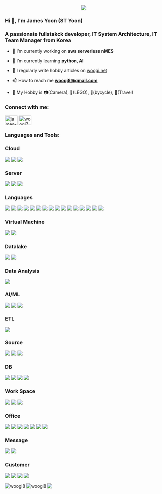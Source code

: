 
<p align='center'>
    <img src="https://capsule-render.vercel.app/api?type=waving&color=auto&height=300&section=header&text=woogi%20GitHub&fontSize=90&animation=fadeIn&fontAlignY=38&desc=>%20GitHub%20Profile%20or%20any%20Repo%20like%20me!&descAlignY=51&descAlign=62"/>
</p>


<h3 align="left">Hi 👋, I'm James Yoon (ST Yoon) </h3>
<h3 align="left">A passionate fullstakck developer, IT System Architecture, IT Team Manager from Korea</h3>

- 🔭 I’m currently working on **aws serverless nMES**

- 🌱 I’m currently learning **python, AI**

- 📝 I regularly write hobby articles on [woogi.net](woogi.net)

- 📫 How to reach me **woogi8@gmail.com**

- 🤖 My Hobby is 📷(Camera), 🧱(LEGO), 🚴(bycycle), 🚡(Travel)

<h3 align="left">Connect with me:</h3>
<p align="left">
<a href="https://www.linkedin.com/in/james-yoon-9aa3a6263/" target="blank"><img align="center" src="https://raw.githubusercontent.com/rahuldkjain/github-profile-readme-generator/master/src/images/icons/Social/linked-in-alt.svg" alt="james-yoon" height="30" width="40" /></a>
<a href="https://instagram.com/woogi7" target="blank"><img align="center" src="https://raw.githubusercontent.com/rahuldkjain/github-profile-readme-generator/master/src/images/icons/Social/instagram.svg" alt="woogi7" height="30" width="40" /></a>
</p>
</p>
</p>

<h3 align="left">Languages and Tools:</h3>
 <h3 align="left">Cloud</h3>
<p>
<img src="https://img.shields.io/badge/aws-232F3E?style=plastic&logo=amazonaws&logoColor=white">
<img src="https://img.shields.io/badge/AWS Lambda-FF9900?style=plastic&logo=AWS Lambda&logoColor=white">
<img src="https://img.shields.io/badge/Amazon S3-569A31?style=plastic&logo=Amazon S3&logoColor=white"> 
</p>

  <h3 align="left">Server</h3>
  <p>
   <img src="https://img.shields.io/badge/Amazon EC2-FF9900?style=plastic&logo=Amazon EC2&logoColor=white"> 
   <img src="https://img.shields.io/badge/Linux-FCC624?style=plastic&logo=linux&logoColor=white"> 
   <img src="https://img.shields.io/badge/CentOS-262577?style=plastic&logo=centos&logoColor=white"> 
 </p>
 
<h3 align="left">Languages</h3>
<p>
<img src="https://img.shields.io/badge/vue.js-4FC08D?style=plastic&logo=vuedotjs&logoColor=white"> 
<img src="https://img.shields.io/badge/Node.js-339933?style=plastic&logo=nodedotjs&logoColor=white"> 
<img src="https://img.shields.io/badge/npm-CB3837?style=plastic&logo=npm&logoColor=white"> 
<img src="https://img.shields.io/badge/csharp-512BD4?style=plastic&logo=csharp&logoColor=white"> 
 <img src="https://img.shields.io/badge/C-A8B9CC?style=plastic&logo=C&logoColor=white"> 
 <img src="https://img.shields.io/badge/C++-00599C?style=plastic&logo=cplusplus&logoColor=white"> 
  <img src="https://img.shields.io/badge/.NET-512BD4?style=plastic&logo=.NET&logoColor=white"> 
 <img src="https://img.shields.io/badge/Figma-F24E1E?style=plastic&logo=Figma&logoColor=white"> 
 <img src="https://img.shields.io/badge/Flask-000000?style=plastic&logo=Flask&logoColor=white"> 
<img src="https://img.shields.io/badge/devexpress-FF7200?style=plastic&logo=devexpress&logoColor=white"> 
 <img src="https://img.shields.io/badge/visualbasic-512BD4?style=plastic&logo=visualbasic&logoColor=white"> 
 <img src="https://img.shields.io/badge/MS Visual Studio-5C2D91?style=plastic&logo=visualstudio&logoColor=white"> 
 <img src="https://img.shields.io/badge/MS visual Studio Code-007ACC?style=plastic&logo=visualstudiocode&logoColor=white">  
 <img src="https://img.shields.io/badge/Jupyter-F37626?style=plastic&logo=jupyter&logoColor=white">  
 <img src="https://img.shields.io/badge/PyCharm-000000?style=plastic&logo=pycharm&logoColor=white">  
 <img src="https://img.shields.io/badge/python-3776AB?style=plastic&logo=python&logoColor=white"> 
</p>
 
 
 <h3 align="left">Virtual Machine</h3>
 <p>
  <img src="https://img.shields.io/badge/VMware-607078?style=plastic&logo=vmware&logoColor=white"> 
  <img src="https://img.shields.io/badge/virtualbox-183A61?style=plastic&logo=virtualbox&logoColor=white"> 
 </p>
 


 <h3 align="left">Datalake</h3>
 <p>
  <img src="https://img.shields.io/badge/snowflake-29B5E8?style=plastic&logo=snowflake&logoColor=white"> 
  <img src="https://img.shields.io/badge/aws Redshift-8C4FFF?style=plastic&logo=Amazon Redshift&logoColor=white"> 
 </p>
 
<h3 align="left">Data Analysis</h3>  
<p>
<img src="https://img.shields.io/badge/tableau-E97627?style=plastic&logo=tableau&logoColor=white"> 
</p>
 
<h3 align="left">AI/ML</h3> 
<p>
 <img src="https://img.shields.io/badge/pytorch-EE4C2C?style=plastic&logo=pytorch&logoColor=white"> 
 <img src="https://img.shields.io/badge/NumPy-013243?style=plastic&logo=numpy&logoColor=white"> 
 <img src="https://img.shields.io/badge/Scikit-F7931E?style=plastic&logo=scikitlearn&logoColor=white"> 
</p>

<h3 align="left">ETL</h3> 
<p>
 <img src="https://img.shields.io/badge/informatica-FF4D00?style=plastic&logo=informatica&logoColor=white"> 
</p>
 
<h3 align="left">Source</h3>
<p>
 <img src="https://img.shields.io/badge/github-181717?style=plastic&logo=github&logoColor=white"> 
 <img src="https://img.shields.io/badge/MS Sourcesafe-181717?style=plastic&logo=&logoColor=white"> 
 <img src="https://img.shields.io/badge/SVN-181717?style=plastic&logo=&logoColor=white"> 
</p>

<h3 align="left">DB</h3>
<p>
 <img src="https://img.shields.io/badge/oracle-F80000?style=plastic&logo=oracle&logoColor=white"> 
 <img src="https://img.shields.io/badge/mysql-4479A1?style=plastic&logo=mysql&logoColor=white"> 
 <img src="https://img.shields.io/badge/mariadb-3545?style=plastic&logo=mariadb&logoColor=white"> 
 <img src="https://img.shields.io/badge/dbeaver-382923?style=plastic&logo=dbeaver&logoColor=white"> 
</p>

<h3 align="left">Work Space</h3>
<p>
 <img src="https://img.shields.io/badge/zendesk-03363D?style=plastic&logo=zendesk&logoColor=white"> 
 <img src="https://img.shields.io/badge/Notion-000000?style=plastic&logo=Notion&logoColor=white"> 
 <img src="https://img.shields.io/badge/MS Loop-181717?style=plastic&logo=&logoColor=white"> 
</p>

<h3 align="left">Office</h3>
<p>
 <img src="https://img.shields.io/badge/Gmail-EA4335?style=plastic&logo=Gmail&logoColor=white"> 
 <img src="https://img.shields.io/badge/MS outlook-0078D4?style=plastic&logo=microsoftoutlook&logoColor=white"> 
 <img src="https://img.shields.io/badge/MS powerpoint-B7472A?style=plastic&logo=microsoftpowerpoint&logoColor=white"> 
 <img src="https://img.shields.io/badge/MS sharepoint-0078D4?style=plastic&logo=microsoftsharepoint&logoColor=white"> 
 <img src="https://img.shields.io/badge/MS Access-A4373A?style=plastic&logo=Microsoft Access&logoColor=white"> 
 <img src="https://img.shields.io/badge/MS sqlserver-CC2927?style=plastic&logo=microsoftsqlserver&logoColor=white">
 <img src="https://img.shields.io/badge/MS onenote-7719AA?style=plastic&logo=microsoftonenote&logoColor=white"> 
</p>
 
<h3 align="left">Message</h3>
<p>
 <img src="https://img.shields.io/badge/Slack-4A154B?style=plastic&logo=Slack&logoColor=white"> 
 <img src="https://img.shields.io/badge/MS teams-6264A7?style=plastic&logo=microsoftteams&logoColor=white"> 
</p>

<h3 align="left">Customer</h3>
<p>
 <img src="https://img.shields.io/badge/SAMSUNG-1428A0?style=plastic&logo=samsung&logoColor=white"> 
 <img src="https://img.shields.io/badge/Qualcomm-3253DC?style=plastic&logo=qualcomm&logoColor=white"> 
 <img src="https://img.shields.io/badge/NXP-000000?style=plastic&logo=nxp&logoColor=white"> 
 <img src="https://img.shields.io/badge/SONY-FFFFFF?style=plastic&logo=sony&logoColor=white"> 
</p>

<p>
<img align="left" src="https://github-readme-stats.vercel.app/api?username=woogi8&show_icons=true&locale=en" alt="woogi8" />
<img align="left" src="https://github-readme-streak-stats.herokuapp.com/?user=woogi8&" alt="woogi8" />
</p>


<a href="https://hits.seeyoufarm.com"><img src="https://hits.seeyoufarm.com/api/count/incr/badge.svg?url=https%3A%2F%2Fgithub.com%2Fwoogi8%2Fhit-counter&count_bg=%2379C83D&title_bg=%23555555&icon=&icon_color=%23E7E7E7&title=hits&edge_flat=false"/></a>

